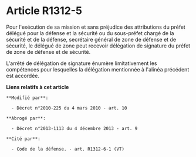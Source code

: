 # Article R1312-5

Pour l'exécution de sa mission et sans préjudice des attributions du préfet délégué pour la défense et la sécurité ou du
sous-préfet chargé de la sécurité et de la défense, secrétaire général de zone de défense et de sécurité, le délégué de zone
peut recevoir délégation de signature du préfet de zone de défense et de sécurité.

L'arrêté de délégation de signature énumère limitativement les compétences pour lesquelles la délégation mentionnée à
l'alinéa précédent est accordée.

**Liens relatifs à cet article**

	**Modifié par**:

	  - Décret n°2010-225 du 4 mars 2010 - art. 10

	**Abrogé par**:

	  - Décret n°2013-1113 du 4 décembre 2013 - art. 9

	**Cité par**:

	  - Code de la défense. - art. R1312-6-1 (VT)
